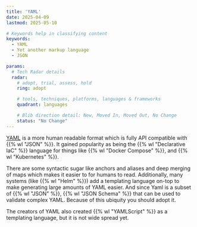 ```yaml
---
title: 'YAML'
date: 2025-04-09
lastmod: 2025-05-10

# Keywords help in classifying content
keywords:
  - YAML
  - Yet another markup language
  - JSON

params:
  # Tech Radar details
  radar:
    # adopt, trial, assess, hold
    ring: adopt

    # tools, techniques, platforms, languages & frameworks
    quadrant: languages

    # Blib direction detail: New, Moved In, Moved Out, No Change
    status: "No Change"
---
```


[YAML](https://yaml.org/) is a more human readable format which is fully API compatible with {{% wl "JSON" %}}.  It gained popularity as being the {{% wl "Declarative IaC" %}} language for things like {{% wl "Docker Compose" %}}, and {{% wl "Kubernetes" %}}.

There are some syntactic sugar like anchors and aliases and deep merging of maps which makes it easier to for humans to read.  Additionally, many systems (like {{% wl "Helm" %}}) add a templating language on-top to make generating large amounts of YAML easier.  And since Yaml is a subset of {{% wl "JSON" %}}, {{% wl "JSON Schema" %}} that can be used to validate complex YAML.  Because of this ubiquity you should adopt it.

<!--more-->

The creators of YAML also created {{% wl "YAMLScript" %}} as a templating language, but it is not wide spread yet.
